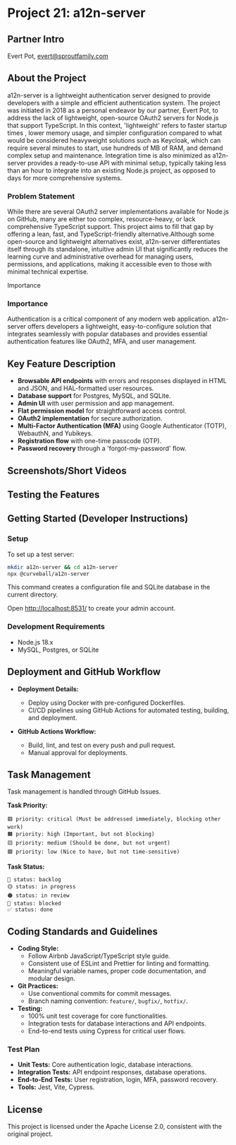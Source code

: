 # Project 21: a12n-server

## Partner Intro
Evert Pot, evert@sproutfamily.com

## About the Project
a12n-server is a lightweight authentication server designed to provide developers with a simple and efficient authentication system. The project was initiated in 2018 as a personal endeavor by our partner, Evert Pot, to address the lack of lightweight, open-source OAuth2 servers for Node.js that support TypeScript. In this context, 'lightweight' refers to faster startup times , lower memory usage, and simpler configuration compared to what would be considered heavyweight solutions such as Keycloak, which can require several minutes to start, use hundreds of MB of RAM, and demand complex setup and maintenance. Integration time is also minimized as a12n-server provides a ready-to-use API with minimal setup, typically taking less than an hour to integrate into an existing Node.js project, as opposed to days for more comprehensive systems.

### Problem Statement
While there are several OAuth2 server implementations available for Node.js on GitHub, many are either too complex, resource-heavy, or lack comprehensive TypeScript support. This project aims to fill that gap by offering a lean, fast, and TypeScript-friendly alternative.Although some open-source and lightweight alternatives exist, a12n-server differentiates itself through its standalone, intuitive admin UI that significantly reduces the learning curve and administrative overhead for managing users, permissions, and applications, making it accessible even to those with minimal technical expertise. 

Importance 

### Importance
Authentication is a critical component of any modern web application. a12n-server offers developers a lightweight, easy-to-configure solution that integrates seamlessly with popular databases and provides essential authentication features like OAuth2, MFA, and user management.

## Key Feature Description
* **Browsable API endpoints** with errors and responses displayed in HTML and JSON, and HAL-formatted user resources.
* **Database support** for Postgres, MySQL, and SQLite.
* **Admin UI** with user permission and app management.
* **Flat permission model** for straightforward access control.
* **OAuth2 implementation** for secure authorization.
* **Multi-Factor Authentication (MFA)** using Google Authenticator (TOTP), WebauthN, and Yubikeys.
* **Registration flow** with one-time passcode (OTP).
* **Password recovery** through a 'forgot-my-password' flow.

## Screenshots/Short Videos

## Testing the Features

## Getting Started (Developer Instructions)
### Setup
To set up a test server:
```sh
mkdir a12n-server && cd a12n-server
npx @curveball/a12n-server
```
This command creates a configuration file and SQLite database in the current directory.

Open [http://localhost:8531/](http://localhost:8531/) to create your admin account.

### Development Requirements
* Node.js 18.x
* MySQL, Postgres, or SQLite

## Deployment and GitHub Workflow
* **Deployment Details:**
  - Deploy using Docker with pre-configured Dockerfiles.
  - CI/CD pipelines using GitHub Actions for automated testing, building, and deployment.

* **GitHub Actions Workflow:**
  - Build, lint, and test on every push and pull request.
  - Manual approval for deployments.

## Task Management
Task management is handled through GitHub Issues.

**Task Priority:**
```
🟥 priority: critical (Must be addressed immediately, blocking other work)
🟧 priority: high (Important, but not blocking)
🟨 priority: medium (Should be done, but not urgent)
🟩 priority: low (Nice to have, but not time-sensitive)
```

**Task Status:**
```
🔵 status: backlog
🟡 status: in progress
🟠 status: in review
🔴 status: blocked
✅ status: done
```

## Coding Standards and Guidelines
* **Coding Style:**
  - Follow Airbnb JavaScript/TypeScript style guide.
  - Consistent use of ESLint and Prettier for linting and formatting.
  - Meaningful variable names, proper code documentation, and modular design.
* **Git Practices:**
  - Use conventional commits for commit messages.
  - Branch naming convention: `feature/`, `bugfix/`, `hotfix/`.
* **Testing:**
  - 100% unit test coverage for core functionalities.
  - Integration tests for database interactions and API endpoints.
  - End-to-end tests using Cypress for critical user flows.

### Test Plan
* **Unit Tests:** Core authentication logic, database interactions.
* **Integration Tests:** API endpoint responses, database operations.
* **End-to-End Tests:** User registration, login, MFA, password recovery.
* **Tools:** Jest, Vite, Cypress.

## License
This project is licensed under the Apache License 2.0, consistent with the original project.
